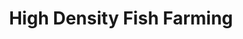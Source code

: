 ---
templateKey: index-page
title: High Density Fish Farming
image: /img/farm_main.jpg
heading: High Density Fish Farming
subheading: Support sustainable fish farming with cutting edge technology
mainpitch:
  title: RKS BioFloc
  description: >
    RKS Biofloc is a firm established to improve the environmental control
    over the aquatic animal production. Biofloc culture is an innovative and
    cost-effective technology in which toxic materials to the fish and shellfish
    such as Nitrate, Nitrite, Ammonia can be converted to useful product like proteinaceous feed.
description: >-
  Biofloc is the technology used in aquaculture system with limited or zero water
  exchange under high stocking density, strong aeration and biota formed by biofloc.
intro:
  blurbs:
    - image: /img/bio_cycle.png
      text: >
		Schematic representation of how bioflocs can be implemented in aquaculture
		Schematic representation of how bioflocs can be implemented in aquaculture
		systems. (A) Integration of bioflocs within the culture unit by using feed
		with a relatively low N content and/or the addition of a carbon source.
		The bioflocs consume inorganic N waste together with the carbon source,
		thereby producing microbial biomass that can be used as a feed by the animals.
		(B) Use of a separate bioflocs reactor. The waste water from the culture tank
		is brought into the biofloc reactor, where a carbon source is added in order
		to stimulate biofloc growth. The water of the biofloc reactor can be 
		recirculated into the culture tank and/or bioflocs can be harvested and 
		used as a supplementary feed.
    - image: /img/coffee-gear.png
      text: >
        We offer a small, but carefully curated selection of brewing gear and
        tools for every taste and experience level. No matter if you roast your
        own beans or just bought your first french press, you’ll find a gadget
        to fall in love with in our shop.
    - image: /img/tutorials.png
      text: >
        Love a great cup of coffee, but never knew how to make one? Bought a
        fancy new Chemex but have no clue how to use it? Don't worry, we’re here
        to help. You can schedule a custom 1-on-1 consultation with our baristas
        to learn anything you want to know about coffee roasting and brewing.
        Email us or call the store for details.
    - image: /img/meeting-space.png
      text: >
        We believe that good coffee has the power to bring people together.
        That’s why we decided to turn a corner of our shop into a cozy meeting
        space where you can hang out with fellow coffee lovers and learn about
        coffee making techniques. All of the artwork on display there is for
        sale. The full price you pay goes to the artist.
  heading: What we offer
  description: >
    Kaldi is the ultimate spot for coffee lovers who want to learn about their
    java’s origin and support the farmers that grew it. We take coffee
    production, roasting and brewing seriously and we’re glad to pass that
    knowledge to anyone. This is an edit via identity...
main:
  heading: Great coffee with no compromises
  description: >
    We hold our coffee to the highest standards from the shrub to the cup.
    That’s why we’re meticulous and transparent about each step of the coffee’s
    journey. We personally visit each farm to make sure the conditions are
    optimal for the plants, farmers and the local environment.
  image1:
    alt: A close-up of a paper filter filled with ground coffee
    image: /img/products-grid3.jpg
  image2:
    alt: A green cup of a coffee on a wooden table
    image: /img/products-grid2.jpg
  image3:
    alt: Coffee beans
    image: /img/products-grid1.jpg
---